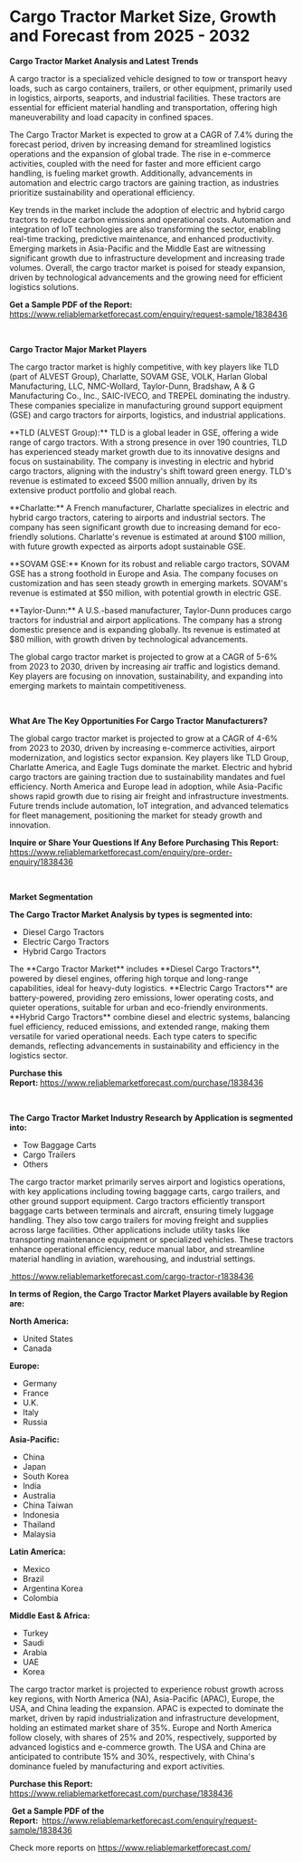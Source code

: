 <p><h1>Cargo Tractor Market Size, Growth and Forecast from 2025 - 2032</h1></p><p><strong>Cargo Tractor Market Analysis and Latest Trends</strong></p>
<p><p>A cargo tractor is a specialized vehicle designed to tow or transport heavy loads, such as cargo containers, trailers, or other equipment, primarily used in logistics, airports, seaports, and industrial facilities. These tractors are essential for efficient material handling and transportation, offering high maneuverability and load capacity in confined spaces.</p><p>The Cargo Tractor Market is expected to grow at a CAGR of 7.4% during the forecast period, driven by increasing demand for streamlined logistics operations and the expansion of global trade. The rise in e-commerce activities, coupled with the need for faster and more efficient cargo handling, is fueling market growth. Additionally, advancements in automation and electric cargo tractors are gaining traction, as industries prioritize sustainability and operational efficiency.</p><p>Key trends in the market include the adoption of electric and hybrid cargo tractors to reduce carbon emissions and operational costs. Automation and integration of IoT technologies are also transforming the sector, enabling real-time tracking, predictive maintenance, and enhanced productivity. Emerging markets in Asia-Pacific and the Middle East are witnessing significant growth due to infrastructure development and increasing trade volumes. Overall, the cargo tractor market is poised for steady expansion, driven by technological advancements and the growing need for efficient logistics solutions.</p></p>
<p><strong>Get a Sample PDF of the Report:&nbsp;</strong> <a href="https://www.reliablemarketforecast.com/enquiry/request-sample/1838436?utm_campaign=1890&utm_medium=2&utm_source=Github&utm_content=ia&utm_term=23012025&utm_id=cargo-tractor">https://www.reliablemarketforecast.com/enquiry/request-sample/1838436</a></p>
<p>&nbsp;</p>
<p><strong>Cargo Tractor Major Market Players</strong></p>
<p><p>The cargo tractor market is highly competitive, with key players like TLD (part of ALVEST Group), Charlatte, SOVAM GSE, VOLK, Harlan Global Manufacturing, LLC, NMC-Wollard, Taylor-Dunn, Bradshaw, A & G Manufacturing Co., Inc., SAIC-IVECO, and TREPEL dominating the industry. These companies specialize in manufacturing ground support equipment (GSE) and cargo tractors for airports, logistics, and industrial applications.</p><p>**TLD (ALVEST Group):** TLD is a global leader in GSE, offering a wide range of cargo tractors. With a strong presence in over 190 countries, TLD has experienced steady market growth due to its innovative designs and focus on sustainability. The company is investing in electric and hybrid cargo tractors, aligning with the industry's shift toward green energy. TLD's revenue is estimated to exceed $500 million annually, driven by its extensive product portfolio and global reach.</p><p>**Charlatte:** A French manufacturer, Charlatte specializes in electric and hybrid cargo tractors, catering to airports and industrial sectors. The company has seen significant growth due to increasing demand for eco-friendly solutions. Charlatte's revenue is estimated at around $100 million, with future growth expected as airports adopt sustainable GSE.</p><p>**SOVAM GSE:** Known for its robust and reliable cargo tractors, SOVAM GSE has a strong foothold in Europe and Asia. The company focuses on customization and has seen steady growth in emerging markets. SOVAM's revenue is estimated at $50 million, with potential growth in electric GSE.</p><p>**Taylor-Dunn:** A U.S.-based manufacturer, Taylor-Dunn produces cargo tractors for industrial and airport applications. The company has a strong domestic presence and is expanding globally. Its revenue is estimated at $80 million, with growth driven by technological advancements.</p><p>The global cargo tractor market is projected to grow at a CAGR of 5-6% from 2023 to 2030, driven by increasing air traffic and logistics demand. Key players are focusing on innovation, sustainability, and expanding into emerging markets to maintain competitiveness.</p></p>
<p>&nbsp;</p>
<p><strong>What Are The Key Opportunities For Cargo Tractor Manufacturers?</strong></p>
<p><p>The global cargo tractor market is projected to grow at a CAGR of 4-6% from 2023 to 2030, driven by increasing e-commerce activities, airport modernization, and logistics sector expansion. Key players like TLD Group, Charlatte America, and Eagle Tugs dominate the market. Electric and hybrid cargo tractors are gaining traction due to sustainability mandates and fuel efficiency. North America and Europe lead in adoption, while Asia-Pacific shows rapid growth due to rising air freight and infrastructure investments. Future trends include automation, IoT integration, and advanced telematics for fleet management, positioning the market for steady growth and innovation.</p></p>
<p><strong>Inquire or Share Your Questions If Any Before Purchasing This Report:</strong> <a href="https://www.reliablemarketforecast.com/enquiry/pre-order-enquiry/1838436?utm_campaign=1890&utm_medium=2&utm_source=Github&utm_content=ia&utm_term=23012025&utm_id=cargo-tractor">https://www.reliablemarketforecast.com/enquiry/pre-order-enquiry/1838436</a></p>
<p>&nbsp;</p>
<p><strong>Market Segmentation</strong></p>
<p><strong>The Cargo Tractor Market Analysis by types is segmented into:</strong></p>
<p><ul><li>Diesel Cargo Tractors</li><li>Electric Cargo Tractors</li><li>Hybrid Cargo Tractors</li></ul></p>
<p><p>The **Cargo Tractor Market** includes **Diesel Cargo Tractors**, powered by diesel engines, offering high torque and long-range capabilities, ideal for heavy-duty logistics. **Electric Cargo Tractors** are battery-powered, providing zero emissions, lower operating costs, and quieter operations, suitable for urban and eco-friendly environments. **Hybrid Cargo Tractors** combine diesel and electric systems, balancing fuel efficiency, reduced emissions, and extended range, making them versatile for varied operational needs. Each type caters to specific demands, reflecting advancements in sustainability and efficiency in the logistics sector.</p></p>
<p><strong>Purchase this Report:&nbsp;</strong><a href="https://www.reliablemarketforecast.com/purchase/1838436?utm_campaign=1890&utm_medium=2&utm_source=Github&utm_content=ia&utm_term=23012025&utm_id=cargo-tractor">https://www.reliablemarketforecast.com/purchase/1838436</a></p>
<p>&nbsp;</p>
<p><strong>The Cargo Tractor Market Industry Research by Application is segmented into:</strong></p>
<p><ul><li>Tow Baggage Carts</li><li>Cargo Trailers</li><li>Others</li></ul></p>
<p><p>The cargo tractor market primarily serves airport and logistics operations, with key applications including towing baggage carts, cargo trailers, and other ground support equipment. Cargo tractors efficiently transport baggage carts between terminals and aircraft, ensuring timely luggage handling. They also tow cargo trailers for moving freight and supplies across large facilities. Other applications include utility tasks like transporting maintenance equipment or specialized vehicles. These tractors enhance operational efficiency, reduce manual labor, and streamline material handling in aviation, warehousing, and industrial settings.</p></p>
<p><a href="https://www.reliablemarketforecast.com/cargo-tractor-r1838436?utm_campaign=1890&utm_medium=2&utm_source=Github&utm_content=ia&utm_term=23012025&utm_id=cargo-tractor">&nbsp;https://www.reliablemarketforecast.com/cargo-tractor-r1838436</a></p>
<p><strong>In terms of Region, the Cargo Tractor Market Players available by Region are:</strong></p>
<p>
    <p> <strong> North America: </strong>
        <ul>
            <li>United States</li>
            <li>Canada</li>
        </ul>
        </p> 
    <p> <strong> Europe: </strong>
        <ul>
            <li>Germany</li>
            <li>France</li>
            <li>U.K.</li>
            <li>Italy</li>
            <li>Russia</li>
        </ul>
        </p> 
    <p> <strong> Asia-Pacific: </strong>
        <ul>
            <li>China</li>
            <li>Japan</li>
            <li>South Korea</li>
            <li>India</li>
            <li>Australia</li>
            <li>China Taiwan</li>
            <li>Indonesia</li>
            <li>Thailand</li>
            <li>Malaysia</li>
        </ul>
        </p> 
    <p> <strong> Latin America: </strong>
        <ul>
            <li>Mexico</li>
            <li>Brazil</li>
            <li>Argentina Korea</li>
            <li>Colombia</li>
        </ul>
        </p> 
    <p> <strong> Middle East & Africa: </strong>
        <ul>
            <li>Turkey</li>
            <li>Saudi</li>
            <li>Arabia</li>
            <li>UAE</li>
            <li>Korea</li>
        </ul>
    </p>
    </p>
<p><p>The cargo tractor market is projected to experience robust growth across key regions, with North America (NA), Asia-Pacific (APAC), Europe, the USA, and China leading the expansion. APAC is expected to dominate the market, driven by rapid industrialization and infrastructure development, holding an estimated market share of 35%. Europe and North America follow closely, with shares of 25% and 20%, respectively, supported by advanced logistics and e-commerce growth. The USA and China are anticipated to contribute 15% and 30%, respectively, with China's dominance fueled by manufacturing and export activities.</p></p>
<p><strong>Purchase this Report: </strong><a href="https://www.reliablemarketforecast.com/purchase/1838436?utm_campaign=1890&utm_medium=2&utm_source=Github&utm_content=ia&utm_term=23012025&utm_id=cargo-tractor">https://www.reliablemarketforecast.com/purchase/1838436</a></p>
<p>&nbsp;<strong>Get a Sample PDF of the Report:&nbsp;&nbsp;</strong><a href="https://www.reliablemarketforecast.com/enquiry/request-sample/1838436?utm_campaign=1890&utm_medium=2&utm_source=Github&utm_content=ia&utm_term=23012025&utm_id=cargo-tractor">https://www.reliablemarketforecast.com/enquiry/request-sample/1838436</a></p>
<p><strong></strong></p>
<p>Check more reports on <a href="https://www.reliablemarketforecast.com/?utm_campaign=1890&utm_medium=2&utm_source=Github&utm_content=ia&utm_term=23012025&utm_id=cargo-tractor">https://www.reliablemarketforecast.com/</a></p>